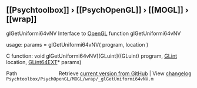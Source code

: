 ## [[Psychtoolbox]] &#8250; [[PsychOpenGL]] &#8250; [[MOGL]] &#8250; [[wrap]]

glGetUniformi64vNV  Interface to [OpenGL](OpenGL) function glGetUniformi64vNV  
  
usage:  params = glGetUniformi64vNV( program, location )  
  
C function:  void glGetUniformi64vNV[(GLuint]((GLuint) program, [GLint](GLint) location, [GLint64EXT](GLint64EXT)\* params)  




<div class="code_header" style="text-align:right;">
  <span style="float:left;">Path&nbsp;&nbsp;</span> <span class="counter">Retrieve <a href=
  "https://raw.github.com/Psychtoolbox-3/Psychtoolbox-3/beta/Psychtoolbox/PsychOpenGL/MOGL/wrap/_glGetUniformi64vNV.m">current version from GitHub</a> | View <a href=
  "https://github.com/Psychtoolbox-3/Psychtoolbox-3/commits/beta/Psychtoolbox/PsychOpenGL/MOGL/wrap/_glGetUniformi64vNV.m">changelog</a></span>
</div>
<div class="code">
  <code>Psychtoolbox/PsychOpenGL/MOGL/wrap/_glGetUniformi64vNV.m</code>
</div>

